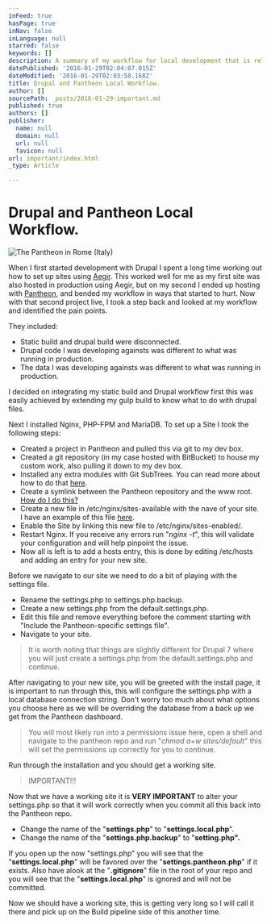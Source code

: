 ```yaml
---
inFeed: true
hasPage: true
inNav: false
inLanguage: null
starred: false
keywords: []
description: A summary of my workflow for local development that is release to Pantheon.
datePublished: '2016-01-29T02:04:07.015Z'
dateModified: '2016-01-29T02:03:58.168Z'
title: Drupal and Pantheon Local Workflow.
author: []
sourcePath: _posts/2016-01-29-important.md
published: true
authors: []
publisher:
  name: null
  domain: null
  url: null
  favicon: null
url: important/index.html
_type: Article

---
```

# Drupal and Pantheon Local Workflow.
![The Pantheon in Rome (Italy)](https://the-grid-user-content.s3-us-west-2.amazonaws.com/c62b00f9-5782-490e-8f13-c799c801b57f.jpg)

When I first started development with Drupal I spent a long time working out how to set up sites using [Aegir][0]. This worked well for me as my first site  was also hosted in production using Aegir, but on my second I ended up hosting with [Pantheon][1], and bended my workflow in ways that started to hurt. Now with that second project live, I took a step back and looked at my workflow and identified the pain points. 

They included:

* Static build and drupal build were disconnected.
* Drupal code I was developing againsts was different to what was running in production.
* The data I was developing againsts was different to what was running in production.

I decided on integrating my static build and Drupal workflow first this was easily achieved by extending my gulp build to know what to do with drupal files.

Next I installed Nginx, PHP-FPM and MariaDB. To set up a Site I took the following steps:

* Created a project in Pantheon and pulled this via git to my dev box.
* Created a git repository (in my case hosted with BitBucket) to house my custom work, also pulling it down to my dev box.
* Installed any extra modules with Git SubTrees. You can read more about how to do that [here][2].
* Create a symlink between the Pantheon repository and the www root. 
[How do I do this?][3]
* Create a new file in /etc/nginx/sites-available with the nave of your site. I have an example of this file [here][4].
* Enable the Site by linking this new file to /etc/nginx/sites-enabled/.
* Restart Nginx. If you receive any errors run "_nginx -t_", this will validate your configuration and will help pinpoint the issue.
* Now all is left is to add a hosts entry, this is done by editing  /etc/hosts and adding an entry for your new site.

Before we navigate to our site we need to do a bit of playing with the settings file.  

* Rename the settings.php to settings.php.backup.
* Create a new settings.php from the default.settings.php.
* Edit this file and remove everything before the comment starting with  "Include the Pantheon-specific settings file".
* Navigate to your site.

> It is worth noting that things are slightly different for Drupal 7 where you will just create a settings.php from the default.settings.php and continue. 

After navigating to your new site, you will be greeted with the install page, it is important to run through this, this will configure the settings.php with a local database connection string. Don't worry too much about what options you choose here as we will be overriding the database from a back up we get from the Pantheon dashboard.

> You will most likely run into a permissions issue here, open a shell and navigate to the pantheon repo and run "_chmod a+w sites/default_" this will set the permissions up correctly for you to continue.

Run through the installation and you should get a working site.

> IMPORTANT!!!

Now that we have a working site it is **VERY IMPORTANT** to alter your settings.php so that it will work correctly when you commit all this back into the Pantheon repo.

* Change the name of the "**settings.php**" to "**settings.local.php**".
* Change the name of the "**settings.php.backup**" to "**setting.php".**

If you open up the now "settings.php" you will see that the "**settings.local.php**" will be favored over the "**settings.pantheon.php**" if it exists. Also have  alook at the "**.gitignore**" file in the root of your repo and you will see that the "**settings.local.php**" is ignored and will not be committed. 

Now we should have a working site, this is getting very long so I will call it there and pick up on the Build pipeline side of this another time.

[0]: http://www.aegirproject.org/
[1]: https://pantheon.io/
[2]: https://thegrid.ai/public-abstract-gravy-power/git-subtrees-and-modules/
[3]: https://thegrid.ai/public-abstract-gravy-power/symlink-is-your-friend/
[4]: https://gist.github.com/gravypower/f8bda2e9a1eea46bc664